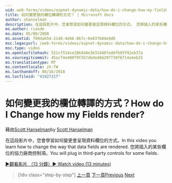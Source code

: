 ```yaml
---
uid: web-forms/videos/aspnet-dynamic-data/how-do-i-change-how-my-fields-render
title: 如何變更我的欄位轉譯的方式？ | Microsoft Docs
author: shanselman
description: 在這段影片中，您會學習如何變更會呈現資料欄位的方式。 您將插入的某些欄位的協力廠商控制項。
ms.author: riande
ms.date: 05/08/2008
ms.assetid: f99da654-2148-4e66-867c-6e837b84e9d0
msc.legacyurl: /web-forms/videos/aspnet-dynamic-data/how-do-i-change-how-my-fields-render
msc.type: video
ms.openlocfilehash: 521cf514ce2864d4e3631448fed0fb93f92eb37a
ms.sourcegitcommit: 45ac74e400f9f2b7dbded66297730f6f14a4eb25
ms.translationtype: MT
ms.contentlocale: zh-TW
ms.lasthandoff: 08/16/2018
ms.locfileid: "41827217"
---
```

<a name="how-do-i-change-how-my-fields-render"></a><span data-ttu-id="0facb-105">如何變更我的欄位轉譯的方式？</span><span class="sxs-lookup"><span data-stu-id="0facb-105">How do I Change how my Fields render?</span></span>
====================
<span data-ttu-id="0facb-106">藉由[Scott Hanselman](https://github.com/shanselman)</span><span class="sxs-lookup"><span data-stu-id="0facb-106">by [Scott Hanselman](https://github.com/shanselman)</span></span>

<span data-ttu-id="0facb-107">在這段影片中，您會學習如何變更會呈現資料欄位的方式。</span><span class="sxs-lookup"><span data-stu-id="0facb-107">In this video you learn how to change the way that data fields are rendered.</span></span> <span data-ttu-id="0facb-108">您將插入的某些欄位的協力廠商控制項。</span><span class="sxs-lookup"><span data-stu-id="0facb-108">You will plug in third-party controls for some fields.</span></span>

[<span data-ttu-id="0facb-109">&#9654;觀看影片 （13 分鐘）</span><span class="sxs-lookup"><span data-stu-id="0facb-109">&#9654; Watch video (13 minutes)</span></span>](https://channel9.msdn.com/Blogs/ASP-NET-Site-Videos/how-do-i-change-how-my-fields-render)

> [!div class="step-by-step"]
> <span data-ttu-id="0facb-110">[上一頁](how-do-i-enable-inline-gridview-editing.md)
> [下一頁](how-do-i-handle-business-logic-exceptions.md)</span><span class="sxs-lookup"><span data-stu-id="0facb-110">[Previous](how-do-i-enable-inline-gridview-editing.md)
[Next](how-do-i-handle-business-logic-exceptions.md)</span></span>
